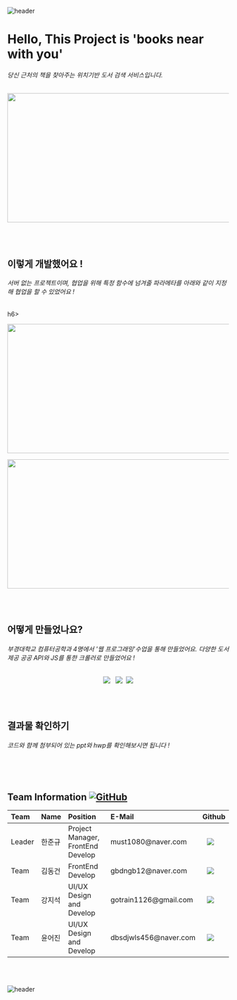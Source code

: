![header](https://capsule-render.vercel.app/api?type=wave&color=auto&height=135&section=header&text=&fontSize=90&fontAlignY=30&)

<h1>Hello, This Project is 'books near with you'</h1>
<h6> 당신 근처의 책을 찾아주는 위치기반 도서 검색 서비스입니다. </h6>

<p align="center"><img src="./gif_for_read-me/mv1.gif" width="600" height="294"/></p>

<br></br>

<h2> 이렇게 개발했어요 ! </h2>
<h6>서버 없는 프로젝트이며, 협업을 위해 특정 함수에 넘겨줄 파라메타를 아래와 같이 지정해 협업을 할 수 있었어요 ! </h6>h6>

<p align="center"><img src="./gif_for_read-me/img3.gif" width="600" height="294"/></p>
<p align="center"><img src="./gif_for_read-me/img4.gif" width="600" height="294"/></p>







 <br></br>
<h2> 어떻게 만들었나요? </h2>
<h6>
    부경대학교 컴퓨터공학과 4명에서 '웹 프로그래밍'수업을 통해 만들었어요. 다양한 도서 제공 공공 API와 JS를 통한 크롤러로 만들었어요 !
</h6>
 <p align = "center"><img src="https://img.shields.io/badge/HTML-3766AB?style=for-the-badge&logo=HTML&logoColor=white"/></a> </a>&nbsp <img src="https://img.shields.io/badge/CSS-3766AB?style=for-the-badge&logo=CSS&logoColor=white"/></a> </a>&nbsp<img src="https://img.shields.io/badge/Javascript-3766AB?style=for-the-badge&logo=Javascript&logoColor=white"/></p>

 <br></br>

<h2> 결과물 확인하기 </h2>
<h6>
    코드와 함께 첨부되어 있는 ppt와 hwp를 확인해보시면 됩니다 ! 
</h6>

<br></br>


<h2> Team Information <a href="https://github.com/osamhack2020/Web_Drawing-chat-consulation_Stones-in-greenhouse/blob/master/LICENSE"><img alt="GitHub" src="https://img.shields.io/github/license/osamhack2020/Web_Drawing-chat-consulation_Stones-in-greenhouse"></a></h2>

<!--  아래는 Team INFORMATION 표-->

 <table>
<thead>
<tr>
<th style="text-align:left">Team</th>
<th style="text-align:left">Name</th>
<th style="text-align:left">Position</th>
<th style="text-align:left">E-Mail</th>
<th style="text-align:left">Github</th>
</tr> 
</thead>
<tbody>
<tr>
<td style="text-align:left">Leader</td>
<td style="text-align:left">한준규</td>
<td style="text-align:left">Project Manager, FrontEnd Develop</td>
<td style="text-align:left">must1080@naver.com</td>
<td style="text-align:left"><a href="https://github.com/doongu">
<img src="http://img.shields.io/badge/doongu-655ced?style=social&logo=github" style="height : auto; margin-left : 10px; margin-right : 10px;"/>
</a></td> 
</tr>
     <tr>
<td style="text-align:left">Team</td>
<td style="text-align:left">김동건</td>
<td style="text-align:left">FrontEnd Develop</td>
<td style="text-align:left">gbdngb12@naver.com</td>
<td style="text-align:left"><a href="https://github.com/gbdngb12">
<img src="http://img.shields.io/badge/gbdngb12-655ced?style=social&logo=github&color=informational" style="height : auto; margin-left : 10px; margin-right : 10px;"/>
</a></td>
</tr>
<tr>
<td style="text-align:left">Team</td>
<td style="text-align:left">강지석</td>
<td style="text-align:left">UI/UX Design and Develop</td>
<td style="text-align:left">gotrain1126@gmail.com</td>
<td style="text-align:left"><a href="https://github.com/pknu-js">
<img src="http://img.shields.io/badge/pknu js-655ced?style=social&logo=github&color=informational" style="height : auto; margin-left : 10px; margin-right : 10px;"/>
</a></td>
</tr>
 <tr>
<td style="text-align:left">Team</td>
<td style="text-align:left">윤어진</td>
<td style="text-align:left">UI/UX Design and Develop</td>
<td style="text-align:left">dbsdjwls456@naver.com</td>
<td style="text-align:left"><a href="https://github.com/yuneojin">
<img src="http://img.shields.io/badge/yuneojin-655ced?style=social&logo=github&color=informational" style="height : auto; margin-left : 10px; margin-right : 10px;"/>
</a></td>
</tr>
</tbody>
</table>



<br></br>



![header](https://capsule-render.vercel.app/api?type=wave&color=auto&height=135&section=footer&fontSize=90)